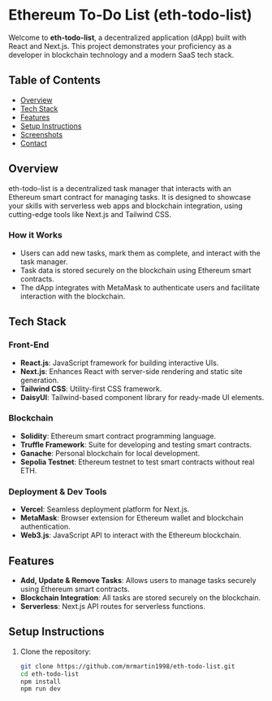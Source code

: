 # Ethereum To-Do List (eth-todo-list)

Welcome to **eth-todo-list**, a decentralized application (dApp) built with React and Next.js. This project demonstrates your proficiency as a developer in blockchain technology and a modern SaaS tech stack.

## Table of Contents
- [Overview](#overview)
- [Tech Stack](#tech-stack)
- [Features](#features)
- [Setup Instructions](#setup-instructions)
- [Screenshots](#screenshots)
- [Contact](#contact)

## Overview
eth-todo-list is a decentralized task manager that interacts with an Ethereum smart contract for managing tasks. It is designed to showcase your skills with serverless web apps and blockchain integration, using cutting-edge tools like Next.js and Tailwind CSS.

### How it Works
- Users can add new tasks, mark them as complete, and interact with the task manager.
- Task data is stored securely on the blockchain using Ethereum smart contracts.
- The dApp integrates with MetaMask to authenticate users and facilitate interaction with the blockchain.

## Tech Stack
### Front-End
- **React.js**: JavaScript framework for building interactive UIs.
- **Next.js**: Enhances React with server-side rendering and static site generation.
- **Tailwind CSS**: Utility-first CSS framework.
- **DaisyUI**: Tailwind-based component library for ready-made UI elements.

### Blockchain
- **Solidity**: Ethereum smart contract programming language.
- **Truffle Framework**: Suite for developing and testing smart contracts.
- **Ganache**: Personal blockchain for local development.
- **Sepolia Testnet**: Ethereum testnet to test smart contracts without real ETH.

### Deployment & Dev Tools
- **Vercel**: Seamless deployment platform for Next.js.
- **MetaMask**: Browser extension for Ethereum wallet and blockchain authentication.
- **Web3.js**: JavaScript API to interact with the Ethereum blockchain.

## Features
- **Add, Update & Remove Tasks**: Allows users to manage tasks securely using Ethereum smart contracts.
- **Blockchain Integration**: All tasks are stored securely on the blockchain.
- **Serverless**: Next.js API routes for serverless functions.

## Setup Instructions
1. Clone the repository:
   ```bash
   git clone https://github.com/mrmartin1998/eth-todo-list.git
   cd eth-todo-list
   npm install
   npm run dev
